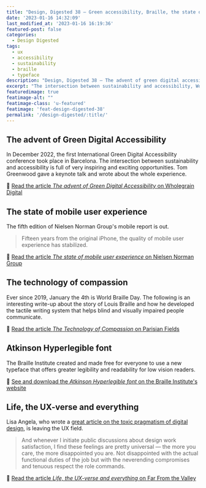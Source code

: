 ```yaml
---
title: "Design, Digested 38 – Green accessibility, Braille, the state of mobile UX"
date: '2023-01-16 14:32:09'
last_modified_at: '2023-01-16 16:19:36'
featured-post: false
categories:
  - Design Digested
tags:
  - ux
  - accessibility
  - sustainability
  - braille
  - typeface
description: "Design, Digested 38 – The advent of green digital accessibility, World Braille Day and Louis Braille's story, the state of mobile UX and more."
excerpt: "The intersection between sustainability and accessibility, World Braille Day, the state of mobile UX and more."
featuredimage: true
featimage-alt: ""
featimage-class: 'u-featured'
featimage: 'feat-design-digested-38'
permalink: '/design-digested/:title/'
---
```

## The advent of Green Digital Accessibility

In December 2022, the first International Green Digital Accessibility conference took place in Barcelona. The intersection between sustainability and accessibility is full of very inspiring and exciting opportunities. Tom Greenwood gave a keynote talk and wrote about the whole experience.

🔗 [Read the article _The advent of Green Digital Accessibility_ on Wholegrain Digital](https://www.wholegraindigital.com/blog/green-digital-accessibility/)

## The state of mobile user experience

The fifth edition of Nielsen Norman Group's mobile report is out. 

> Fifteen years from the original iPhone, the quality of mobile user experience has stabilized.

🔗 [Read the article _The state of mobile user experience_ on Nielsen Norman Group](https://www.nngroup.com/articles/state-mobile-ux/)

## The technology of compassion

Ever since 2019, January the 4th is World Braille Day. The following is an interesting write-up about the story of Louis Braille and how he developed the tactile writing system that helps blind and visually impaired people communicate.

🔗 [Read the article _The Technology of Compassion_ on Parisian Fields](https://parisianfields.com/2012/09/30/the-technology-of-compassion/)

## Atkinson Hyperlegible font

The Braille Institute created and made free for everyone to use a new typeface that offers greater legibility and readability for low vision readers. 

🔗 [See and download the _Atkinson Hyperlegible font_ on the Braille Institute's website](https://brailleinstitute.org/freefont)

## Life, the UX-verse and everything

Lisa Angela, who wrote a [great article on the toxic pragmatism of digital design](https://silviamaggidesign.com/design-digested/undoing-toxic-dogmatism/), is leaving the UX field. 

> And whenever I initiate public discussions about design work satisfaction, I find these feelings are pretty universal — the more you care, the more disappointed you are. Not disappointed with the actual functional duties of the job but with the neverending compromises and tenuous respect the role commands.

🔗 [Read the article _Life, the UX-verse and everything_ on Far From the Valley](https://farfromthevalley.substack.com/p/life-the-ux-verse-and-everything)